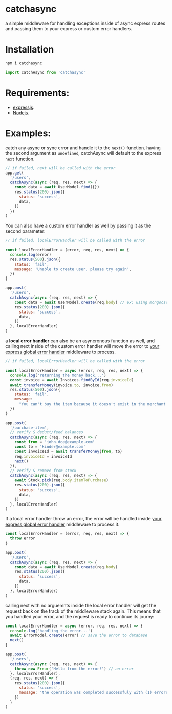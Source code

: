 # catchasync

a simple middleware for handling exceptions inside of async express routes and passing them to your express or custom error handlers.

# Installation

```
npm i catchasync
```

```js
import catchAsync from 'catchasync'
```

# Requirements:

- [expressjs](https://www.npmjs.com/package/express).
- [Nodejs](https://nodejs.org/).

# Examples:

catch any async or sync error and handle it to the `next()` function.
having the second argument as `undefined`, catchAsync will default to the express `next` function.

```js
// if failed, next will be called with the error
app.get(
  '/users',
  catchAsync(async (req, res, next) => {
    const data = await UserModel.find({})
    res.status(200).json({
      status: 'success',
      data,
    })
  })
)
```

You can also have a custom error handler as well by passing it as the second parameter:

```js
// if failed, localErrorHandler will be called with the error

const localErrorHandler = (error, req, res, next) => {
  console.log(error)
  res.status(500).json({
    status: 'fail',
    message: 'Unable to create user, please try again',
  })
}

app.post(
  '/users',
  catchAsync(async (req, res, next) => {
    const data = await UserModel.create(req.body) // ex: using mongoose
    res.status(200).json({
      status: 'success',
      data,
    })
  }, localErrorHandler)
)
```

a **local error handler** can also be an asyncronous function as well, and calling next inside of the custom error handler will move the error to [your express global error handler](https://expressjs.com/en/guide/error-handling.html) middleware to process.

```js
// if failed, localErrorHandler will be called with the error

const localErrorHandler = async (error, req, res, next) => {
  console.log('returning the money back...')
  const invoice = await Invoices.findById(req.invoiceId)
  await transferMoney(invoice.to, invoice.from)
  res.status(500).json({
    status: 'fail',
    message:
      "You can't buy the item because it doesn't exist in the merchant stock, please try  again",
  })
}

app.post(
  '/purchase-item',
  // verify & deduct/feed balances
  catchAsync(async (req, res, next) => {
    const from = 'john.doe@example.com'
    const to = 'kinder@example.com'
    const invoiceId = await transferMoney(from, to)
    req.invoiceId = invoiceId
    next()
  }),
  // verify & remove from stock
  catchAsync(async (req, res, next) => {
    await Stock.pick(req.body.itemToPurchase)
    res.status(200).json({
      status: 'success',
      data,
    })
  }, localErrorHandler)
)
```

If a local error handler throw an error, the error will be handled inside [your express global error handler](https://expressjs.com/en/guide/error-handling.html) middleware to process it.

```js
const localErrorHandler = (error, req, res, next) => {
  throw error
}

app.post(
  '/users',
  catchAsync(async (req, res, next) => {
    const data = await UserModel.create(req.body)
    res.status(200).json({
      status: 'success',
      data,
    })
  }, localErrorHandler)
)
```

calling next with no arguemnts inside the local error handler will get the request back on the track of the middleware stack again. This means that you handled your error, and the request is ready to continue its journy:

```js
const localErrorHandler = async (error, req, res, next) => {
  console.log('handling the error...')
  await ErrorModel.create(error) // save the error to database
  next()
}

app.post(
  '/users',
  catchAsync(async (req, res, next) => {
    throw new Error('Hello from the error!') // an error
  }, localErrorHandler),
  (req, res, next) => {
    res.status(200).json({
      status: 'success',
      message: 'the operation was completed successfuly with (1) errors',
    })
  }
)
```
